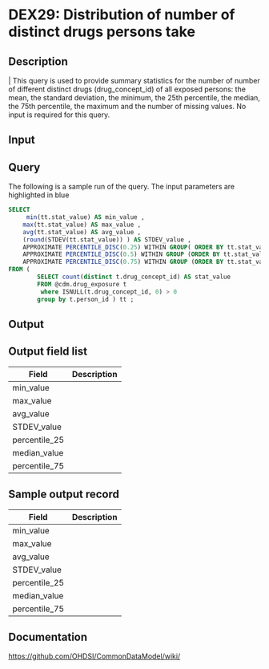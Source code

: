 <!---
Group:drug exposure
Name:DEX29 Distribution of number of distinct drugs persons take
Author:Patrick Ryan
CDM Version: 5.0
-->

# DEX29: Distribution of number of distinct drugs persons take

## Description
| This query is used to provide summary statistics for the number of number of different distinct drugs (drug_concept_id) of all exposed persons: the mean, the standard deviation, the minimum, the 25th percentile, the median, the 75th percentile, the maximum and the number of missing values. No input is required for this query.

## Input <None>
## Query

The following is a sample run of the query. The input parameters are highlighted in  blue

```sql
SELECT
     min(tt.stat_value) AS min_value ,
    max(tt.stat_value) AS max_value ,
    avg(tt.stat_value) AS avg_value ,
    (round(STDEV(tt.stat_value)) ) AS STDEV_value ,
    APPROXIMATE PERCENTILE_DISC(0.25) WITHIN GROUP( ORDER BY tt.stat_value ) AS percentile_25 ,
    APPROXIMATE PERCENTILE_DISC(0.5) WITHIN GROUP (ORDER BY tt.stat_value ) AS median_value ,
    APPROXIMATE PERCENTILE_DISC(0.75) WITHIN GROUP (ORDER BY tt.stat_value ) AS percential_75
FROM (
        SELECT count(distinct t.drug_concept_id) AS stat_value
        FROM @cdm.drug_exposure t 
         where ISNULL(t.drug_concept_id, 0) > 0
        group by t.person_id ) tt ;
```

## Output

## Output field list

|  Field |  Description |
| --- | --- |
| min_value |   |
| max_value |   |
| avg_value |   |
| STDEV_value |   |
| percentile_25 |   |
| median_value |   |
| percentile_75 |   |

## Sample output record

|  Field |  Description |
| --- | --- |
| min_value |   |
| max_value |   |
| avg_value |   |
| STDEV_value |   |
| percentile_25 |   |
| median_value |   |
| percentile_75 |   |

## Documentation
https://github.com/OHDSI/CommonDataModel/wiki/

